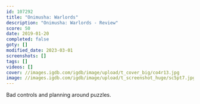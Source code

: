 ```yaml
---
id: 107292
title: "Onimusha: Warlords"
description: "Onimusha: Warlords - Review"
score: 50
date: 2019-01-20
completed: false
goty: []
modified_date: 2023-03-01
screenshots: []
tags: []
videos: []
cover: //images.igdb.com/igdb/image/upload/t_cover_big/co4r13.jpg
image: //images.igdb.com/igdb/image/upload/t_screenshot_huge/sc5pt7.jpg
---
```

Bad controls and planning around puzzles.
